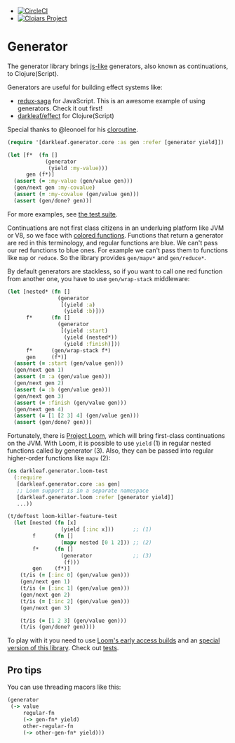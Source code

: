 + [![CircleCI](https://circleci.com/gh/darkleaf/generator.svg?style=svg)](https://circleci.com/gh/darkleaf/generator)
+ [![Clojars Project](https://img.shields.io/clojars/v/darkleaf/generator.svg)](https://clojars.org/darkleaf/generator)

# Generator

The generator library brings [js-like](https://developer.mozilla.org/en-US/docs/Web/JavaScript/Reference/Global_Objects/Generator) generators,
also known as continuations, to Clojure(Script).

Generators are useful for building effect systems like:

* [redux-saga](https://redux-saga.js.org/) for JavaScript. This is an awesome example of using generators. Check it out first!
* [darkleaf/effect](https://github.com/darkleaf/effect)  for Clojure(Script)

Special thanks to @leonoel for his [cloroutine](https://github.com/leonoel/cloroutine).

```clojure
(require '[darkleaf.generator.core :as gen :refer [generator yield]])

(let [f*  (fn []
            (generator
             (yield :my-value)))
      gen (f*)]
  (assert (= :my-value (gen/value gen)))
  (gen/next gen :my-covalue)
  (assert (= :my-covalue (gen/value gen)))
  (assert (gen/done? gen)))
```

For more examples, see [the test suite](test/darkleaf/generator/core_test.cljc).

Continuations are not first class citizens in an underluing platform like JVM or V8, so we face with
[colored functions](http://journal.stuffwithstuff.com/2015/02/01/what-color-is-your-function/).
Functions that return a generator are red in this terminology, and regular functions are blue.
We can't pass our red functions to blue ones. For example we can't pass them to functions like `map` or `reduce`.
So the library provides `gen/mapv*` and `gen/reduce*`.

By default generators are stackless, so
if you want to call one red function from another one, you have to use `gen/wrap-stack` middleware:

```clojure
(let [nested* (fn []
                (generator
                 [(yield :a)
                  (yield :b)]))
      f*      (fn []
                (generator
                 [(yield :start)
                  (yield (nested*))
                  (yield :finish)]))
      f*      (gen/wrap-stack f*)
      gen     (f*)]
  (assert (= :start (gen/value gen)))
  (gen/next gen 1)
  (assert (= :a (gen/value gen)))
  (gen/next gen 2)
  (assert (= :b (gen/value gen)))
  (gen/next gen 3)
  (assert (= :finish (gen/value gen)))
  (gen/next gen 4)
  (assert (= [1 [2 3] 4] (gen/value gen)))
  (assert (gen/done? gen)))
```

Fortunately, there is [Project Loom](https://openjdk.java.net/projects/loom/),
which will bring first-class continuations on the JVM.
With Loom, it is possible to use `yield` (1) in regular nested functions called by generator (3).
Also, they can be passed into regular higher-order functions like `mapv` (2):

```clojure
(ns darkleaf.generator.loom-test
  (:require
   [darkleaf.generator.core :as gen]
   ;; Loom support is in a separate namespace
   [darkleaf.generator.loom :refer [generator yield]]
   ...))

(t/deftest loom-killer-feature-test
  (let [nested (fn [x]
                 (yield [:inc x]))      ;; (1)
        f      (fn []
                 (mapv nested [0 1 2])) ;; (2)
        f*     (fn []
                 (generator             ;; (3)
                  (f)))
        gen    (f*)]
    (t/is (= [:inc 0] (gen/value gen)))
    (gen/next gen 1)
    (t/is (= [:inc 1] (gen/value gen)))
    (gen/next gen 2)
    (t/is (= [:inc 2] (gen/value gen)))
    (gen/next gen 3)

    (t/is (= [1 2 3] (gen/value gen)))
    (t/is (gen/done? gen))))
```

To play with it you need to use  [Loom's early access builds](https://jdk.java.net/loom/)
and an [special version of this library](https://clojars.org/darkleaf/generator/versions/1.0.1-loom).
Check out [tests](https://github.com/darkleaf/generator/blob/loom2/test/darkleaf/generator/loom_test.clj).

## Pro tips

You can use threading macors like this:

```clojure
(generator
 (-> value
     regular-fn
     (-> gen-fn* yield)
     other-regular-fn
     (-> other-gen-fn* yield)))
```
